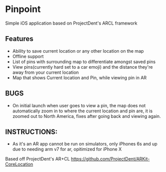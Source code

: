 # Pinpoint
Simple iOS application based on ProjectDent's ARCL framework

## Features

* Ability to save current location or any other location on the map
* Offline support
* List of pins with surrounding map to differentiate amongst saved pins
* View pins(currently hard set to a car emoji) and the distance they're away from your current location 
* Map that shows Current location and Pin, while viewing pin in AR

## BUGS
* On initial launch when user goes to view a pin, the map does not automatically zoom in to where the current location and pin are, it is zoomed out to North America, fixes after going back and viewing again. 

## INSTRUCTIONS: 
* As it's an AR app cannot be run on simulators, only iPhones 6s and up due to needing arm v7 for ar, opitimized for iPhone X

Based off ProjectDent's AR+CL https://github.com/ProjectDent/ARKit-CoreLocation 
